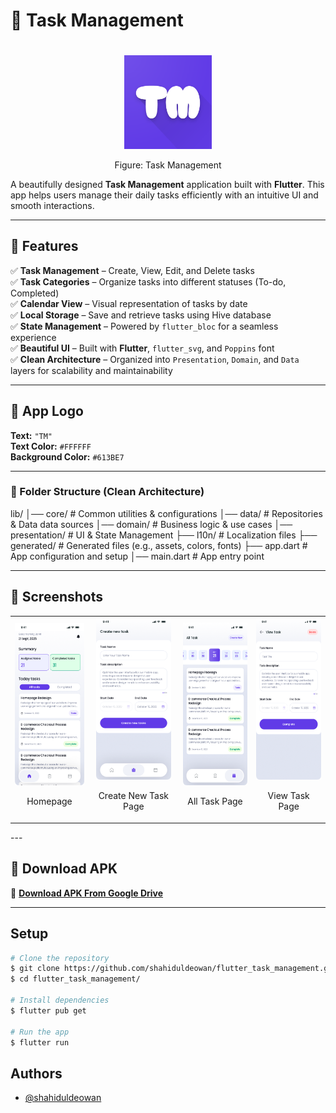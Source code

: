 # 📝 Task Management

<div align="center">
    <div>
        <img style="margin-top: 20px" height="150px" width="140px" src="assets/images/launcher_icon.png" alt="App Logo">
        <p>Figure: Task Management</p>
    </div>
</div>

A beautifully designed **Task Management** application built with **Flutter**. This app helps users manage their daily tasks efficiently with an intuitive UI and smooth interactions.


---

## 🚀 Features

✅ **Task Management** – Create, View, Edit, and Delete tasks  
✅ **Task Categories** – Organize tasks into different statuses (To-do, Completed)  
✅ **Calendar View** – Visual representation of tasks by date  
✅ **Local Storage** – Save and retrieve tasks using Hive database  
✅ **State Management** – Powered by `flutter_bloc` for a seamless experience  
✅ **Beautiful UI** – Built with **Flutter**, `flutter_svg`, and `Poppins` font  
✅ **Clean Architecture** – Organized into `Presentation`, `Domain`, and `Data` layers for scalability and maintainability  


---

## 🎨 App Logo  

**Text:** `"TM"`  
**Text Color:** `#FFFFFF`  
**Background Color:** `#613BE7`  

---

### 📂 Folder Structure (Clean Architecture) 

lib/
│── core/ # Common utilities & configurations
│── data/ # Repositories & Data data sources
│── domain/ # Business logic & use cases
│── presentation/ # UI & State Management
├── l10n/ # Localization files
├── generated/ # Generated files (e.g., assets, colors, fonts)
├── app.dart # App configuration and setup
│── main.dart # App entry point

---

## 📸 Screenshots

<div align="center">
  <table>
    <tr>
      <td align="center">
        <img height="260px" width="120px" src="Homepage.png" alt="Home Page" />
        <p>Homepage</p>
      </td>
      <td align="center">
        <img height="260px" width="120px" src="Create_New_Task.png" alt="Create New Task Page" />
        <p>Create New Task Page</p>
      </td>
      <td align="center">
        <img height="260px" width="120px" src="All Task.png" alt="All Task Page" />
        <p>All Task Page</p>
      </td>
      <td align="center">
        <img height="260px" width="120px" src="View Task.png" alt="View Task Page" />
        <p>View Task Page</p>
      </td>
    </tr>
  </table>
</div>
---

## 📲 Download APK

🔗 **[Download APK From Google Drive](https://drive.usercontent.google.com/download?id=1kQAhdZ61vplDYpJmZo2HkX19HyddkD1A&export=download&authuser=0&confirm=t&uuid=eeaec4c1-c7bd-4cb6-9818-12edd06a48f2&at=AEz70l7ufZU3uC_CA-rI0UvHNx6Z:1741960704809)** <!-- Replace with your actual APK link -->

---

## Setup
   ```bash
   # Clone the repository
   $ git clone https://github.com/shahiduldeowan/flutter_task_management.git
   $ cd flutter_task_management/

   # Install dependencies
   $ flutter pub get

   # Run the app
   $ flutter run
  ```

## Authors

- [@shahiduldeowan](https://www.linkedin.com/in/shahiduldeowan/)